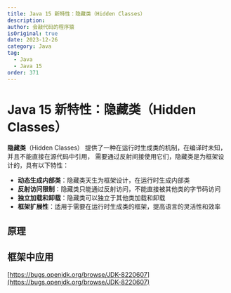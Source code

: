 ```yaml
---
title: Java 15 新特性：隐藏类（Hidden Classes）
description:
author: 会敲代码的程序猿
isOriginal: true
date: 2023-12-26
category: Java
tag:
  - Java
  - Java 15
order: 371
---
```


# Java 15 新特性：隐藏类（Hidden Classes）

**隐藏类**（Hidden Classes） 提供了一种在运行时生成类的机制，在编译时未知，并且不能直接在源代码中引用，
需要通过反射间接使用它们，隐藏类是为框架设计的，具有以下特性：

* **动态生成内部类**：隐藏类天生为框架设计，在运行时生成内部类
* **反射访问限制**：隐藏类只能通过反射访问，不能直接被其他类的字节码访问
* **独立加载和卸载**：隐藏类可以独立于其他类加载和卸载
* **框架扩展性**：适用于需要在运行时生成类的框架，提高语言的灵活性和效率

## 原理


## 框架中应用


[https://bugs.openjdk.org/browse/JDK-8220607](https://bugs.openjdk.org/browse/JDK-8220607)
